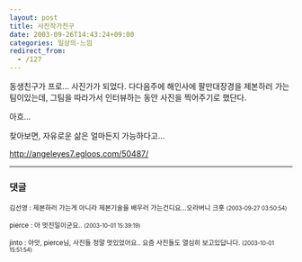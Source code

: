 ```yaml
---
layout: post
title: 사진작가친구
date: 2003-09-26T14:43:24+09:00
categories: 일상의-느낌
redirect_from:
  - /127
---
```


동생친구가 프로... 사진가가 되었다. 다다음주에 해인사에 팔만대장경을 제본하러 가는 팀이있는데, 그팀을 따라가서 인터뷰하는 동안 사진을 찍어주기로 했단다.

아흐...

찾아보면, 자유로운 삶은 얼마든지 가능하다고...

<a href="http://angeleyes7.egloos.com/50487/">http://angeleyes7.egloos.com/50487/</a>

* * *

### 댓글



<!--- cmt:261 --->
<!--- mail: --->
<!--- parent:0 --->

<small>김선영 : 제본하러 가는게 아니라 제본기술을 배우러 가는건디요...오라버니 크흣 <small>(2003-09-27 03:50:54)</small></small>


<!--- cmt:262 --->
<!--- mail: --->
<!--- parent:0 --->

<small>pierce : 아 멋진일이군요.. <small>(2003-10-01 15:39:19)</small></small>


<!--- cmt:263 --->
<!--- mail: --->
<!--- parent:0 --->

<small>jinto : 아앗, pierce님, 사진들 정말 멋있었어요.. 요즘 사진들도 열심히 보고있답니다. <small>(2003-10-01 15:51:54)</small></small>

